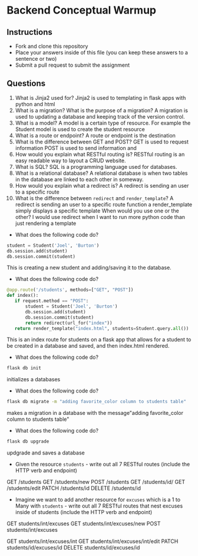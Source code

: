 # Backend Conceptual Warmup

## Instructions

* Fork and clone this repository
* Place your answers inside of this file (you can keep these answers to a sentence or two)
* Submit a pull request to submit the assignment

## Questions

1.  What is Jinja2 used for?
    Jinja2 is used to templating in flask apps with python and html
2.  What is a migration? What is the purpose of a migration?
    A migration is used to updating a database and keeping track of the version control.
3.  What is a model?
    A model is a certain type of resource. For example the Student model is used to create the student resource
4.  What is a route or endpoint?
    A route or endpoint is the destination
5.  What is the difference between GET and POST?
    GET is used to request information
    POST is used to send information and
6.  How would you explain what RESTful routing is?
    RESTful routing is an easy readable way to layout a CRUD website.
7.  What is SQL?
    SQL is a programming language used for databases.
8.  What is a relational database?
    A relational database is when two tables in the database are linked to each other in someway.
9.  How would you explain what a redirect is?
    A redirect is sending an user to a specific route
10. What is the difference between `redirect` and `render_template`?
    A redirect is sending an user to a specific route function
    a render_template simply displays a specific template
    When would you use one or the other?
    I would use redirect when I want to run more python code than just rendering a template

* What does the following code do?

```py
student = Student('Joel', 'Burton')
db.session.add(student)
db.session.commit(student)
```

This is creating a new student and adding/saving it to the database.

* What does the following code do?

```py
@app.route('/students', methods=["GET", "POST"])
def index():
   if request.method == "POST":
       student = Student('Joel', 'Burton')
       db.session.add(student)
       db.session.commit(student)
       return redirect(url_for("index"))
   return render_template("index.html", students=Student.query.all())
```

This is an index route for students on a flask app that allows for a student to be created in a database and saved, and then index.html rendered.

* What does the following code do?

```sh
flask db init
```

initializes a databases

* What does the following code do?

```sh
flask db migrate -m "adding favorite_color column to students table"
```

makes a migration in a database with the message"adding favorite_color column to students table"

* What does the following code do?

```sh
flask db upgrade
```

updgrade and saves a database

* Given the resource `students` - write out all 7 RESTful routes (include the HTTP verb and endpoint)

GET /students
GET /students/new
POST /students
GET /students/id/
GET /students/edit
PATCH /students/id
DELETE /students/id

* Imagine we want to add another resource for `excuses` which is a 1 to Many with `students` - write out all 7 RESTful routes that nest excuses inside of students (include the HTTP verb and endpoint)

GET students/int/excuses
GET students/int/excuses/new
POST students/int/excuses

GET students/int/excuses/int
GET students/int/excuses/int/edit
PATCH students/id/excuses/id
DELETE students/id/excuses/id
